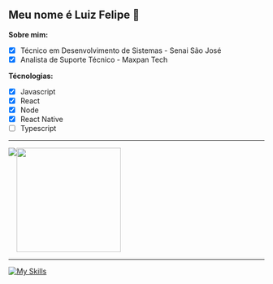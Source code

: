 ##  Meu nome é Luiz Felipe 👋


**Sobre mim:**
- [x] Técnico em Desenvolvimento de Sistemas - Senai São José
- [x] Analista de Suporte Técnico - Maxpan Tech
<!-- - [ ] QA Tester - Maxpan Tech - In coming... -->

**Técnologias:**
- [x] Javascript
- [x] React
- [x] Node
- [x] React Native
- [ ] Typescript

---
<div style="display: flex;">
  <img src="https://github-readme-stats.vercel.app/api/top-langs/?username=Felipezkg&theme=shades-of-purple&hide_progress=false&locale=pt-br" />
  <img height="205em" src="https://github-readme-stats.vercel.app/api?username=Felipezkg&theme=shades-of-purple&show_icons=true&locale=pt-br" />
</div>

---

[![My Skills](https://skillicons.dev/icons?i=js,html,css,tailwind,nodejs,mongodb,firebase,ps,vscode,vite,vercel)](https://skillicons.dev)



<!--
**Felipezkg/Felipezkg** is a ✨ _special_ ✨ repository because its `README.md` (this file) appears on your GitHub profile.

Here are some ideas to get you started:

- 🔭 I’m currently working on ...
- 🌱 I’m currently learning ...
- 👯 I’m looking to collaborate on ...
- 🤔 I’m looking for help with ...
- 💬 Ask me about ...
- 📫 How to reach me: ...
- 😄 Pronouns: ...
- ⚡ Fun fact: ...
-->
